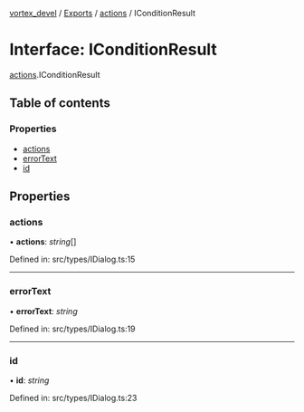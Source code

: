 [vortex_devel](../README.md) / [Exports](../modules.md) / [actions](../modules/actions.md) / IConditionResult

# Interface: IConditionResult

[actions](../modules/actions.md).IConditionResult

## Table of contents

### Properties

- [actions](actions.iconditionresult.md#actions)
- [errorText](actions.iconditionresult.md#errortext)
- [id](actions.iconditionresult.md#id)

## Properties

### actions

• **actions**: *string*[]

Defined in: src/types/IDialog.ts:15

___

### errorText

• **errorText**: *string*

Defined in: src/types/IDialog.ts:19

___

### id

• **id**: *string*

Defined in: src/types/IDialog.ts:23
